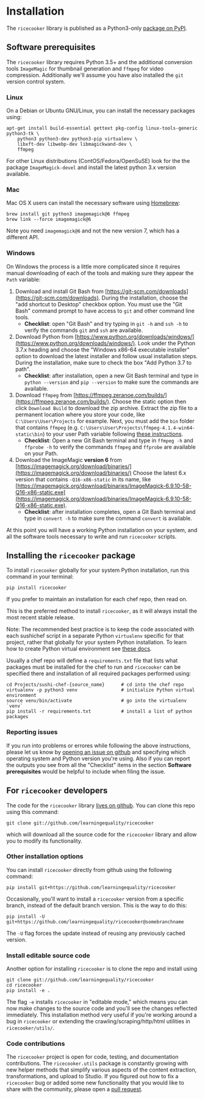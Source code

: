 Installation
============
The `ricecooker` library is published as a Python3-only [package on PyPI](https://pypi.python.org/pypi/ricecooker).


Software prerequisites
----------------------
The `ricecooker` library requires Python 3.5+ and the additional conversion tools
`ImageMagic` for thumbnail generation and `ffmpeg` for video compression.
Additionally we'll assume you have also installed the `git` version control system.


### Linux
On a Debian or Ubuntu GNU/Linux, you can install the necessary packages using:

    apt-get install build-essential gettext pkg-config linux-tools-generic python3-tk \
        python3 python3-dev python3-pip virtualenv \
        libxft-dev libwebp-dev libmagickwand-dev \
        ffmpeg

For other Linux distributions (ContOS/Fedora/OpenSuSE) look for the the package
`ImageMagick-devel` and install the latest python 3.x version available.


### Mac
Mac OS X users can install the necessary software using [Homebrew](https://brew.sh/):

    brew install git python3 imagemagick@6 ffmpeg
    brew link --force imagemagick@6

Note you need `imagemagick@6` and not the new version 7, which has a different API.


### Windows
On Windows the process is a little more complicated since it requires manual
downloading of each of the tools and making sure they appear the `Path` variable:

1. Download and install Git Bash from [https://git-scm.com/downloads](https://git-scm.com/downloads).
   During the installation, choose the "add shortcut to Desktop" checkbox option.
   You must use the "Git Bash" command prompt to have access to `git` and other
   command line tools.
     - **Checklist**: open "Git Bash" and try typing in `git -h` and `ssh -h` to verify the
       commands `git` and `ssh` are available.
2. Download Python from [https://www.python.org/downloads/windows/](https://www.python.org/downloads/windows/).
   Look under the Python 3.7.x heading and choose the "Windows x86-64 executable installer"
   option to download the latest installer and follow usual installation steps.
   During the installation, make sure to check the box "Add Python 3.7 to path".
     - **Checklist**: after installation, open a new Git Bash terminal and type in
       `python --version` and `pip --version` to make sure the commands are available.
3. Download `ffmpeg` from [https://ffmpeg.zeranoe.com/builds/](https://ffmpeg.zeranoe.com/builds/).
   Choose the static option then click `Download Build` to download the zip archive.
   Extract the zip file to a permanent location where you store your code,
   like `C:\Users\User\Projects` for example. Next, you must add the `bin` folder
   that contains `ffmpeg` (e.g. `C:\Users\User\Projects\ffmpeg-4.1.4-win64-static\bin`)
   to your user Path variable following [these instructions](https://www.computerhope.com/issues/ch000549.htm).
     - **Checklist**: Open a new Git Bash terminal and type in `ffmpeg -h` and `ffprobe -h`
       to verify the commands `ffmpeg` and `ffprobe` are available on your Path.
4. Download the ImageMagic **version 6** from [https://imagemagick.org/download/binaries/](https://imagemagick.org/download/binaries/)
   Choose the latest 6.x version that contains `-Q16-x86-static` in its name,
   like [https://imagemagick.org/download/binaries/ImageMagick-6.9.10-58-Q16-x86-static.exe](https://imagemagick.org/download/binaries/ImageMagick-6.9.10-58-Q16-x86-static.exe).
     - **Checklist**: after installation completes, open a Git Bash terminal and
       type in `convert -h` to make sure the command `convert` is available.

At this point you will have a working Python installation on your system, and
all the software tools necessary to write and run `ricecooker` scripts.



Installing the `ricecooker` package
-----------------------------------
To install `ricecooker` globally for your system Python installation, run this command in your terminal:

    pip install ricecooker

If you prefer to maintain an installation for each chef repo, then read on.

This is the preferred method to install `ricecooker`, as it will always install
the most recent stable release. 

Note: The recommended best practice is to keep the code associated with each
sushichef script in a separate Python `virtualenv` specific for that project,
rather that globally for your system Python installation. To learn how to create
Python virtual environment see [these docs](https://virtualenv.pypa.io/en/stable/userguide/).

Usually a chef repo will define a `requirements.txt` file that lists what packages
must be installed for the chef to run and `ricecooker` can be specified there
and installation of all required packages performed using:

    cd Projects/sushi-chef-{source_name}      # cd into the chef repo
    virtualenv -p python3 venv                # initialize Python virtual environment
    source venv/bin/activate                  # go into the virtualenv `venv`
    pip install -r requirements.txt           # install a list of python packages



### Reporting issues
If you run into problems or errores while following the above instructions,
please let us know by [opening an issue on github](https://github.com/learningequality/ricecooker/issues)
and specifying which operating system and Python version you're using.
Also if you can report the outputs you see from all the "Checklist" items in 
the section **Software prerequisites** would be helpful to include when filing the issue.










For `ricecooker` developers
---------------------------
The code for the `ricecooker` library [lives on github](https://github.com/learningequality/ricecooker).
You can clone this repo using this command:

    git clone git://github.com/learningequality/ricecooker

which will download all the source code for the `ricecooker` library and allow
you to modify its functionality.



### Other installation options

You can install `ricecooker` directly from github using the following command:

    pip install git+https://github.com/learningequality/ricecooker

Occasionally, you'll want to install a `ricecooker` version from a specific branch,
instead of the default branch version. This is the way to do this:

    pip install -U git+https://github.com/learningequality/ricecooker@somebranchname

The `-U` flag forces the update instead of reusing any previously cached version.


### Install editable source code
Another option for installing `ricecooker` is to clone the repo and install using

    git clone git://github.com/learningequality/ricecooker
    cd ricecooker
    pip install -e .

The flag `-e` installs `ricecooker` in "editable mode," which means you can now
make changes to the source code and you'll see the changes reflected immediately.
This installation method very useful if you're working around a bug in `ricecooker`
or extending the crawling/scraping/http/html utilities in `ricecooker/utils/`.


### Code contributions
The `ricecooker` project is open for code, testing, and documentation contributions.
The `ricecooker.utils` package is constantly growing with new helper methods that
simplify various aspects of the content extraction, transformations, and upload to Studio.
If you figured out how to fix a `ricecooker` bug or added some new functionality
that you would like to share with the community, please open a
[pull request](https://github.com/learningequality/ricecooker/pulls).


